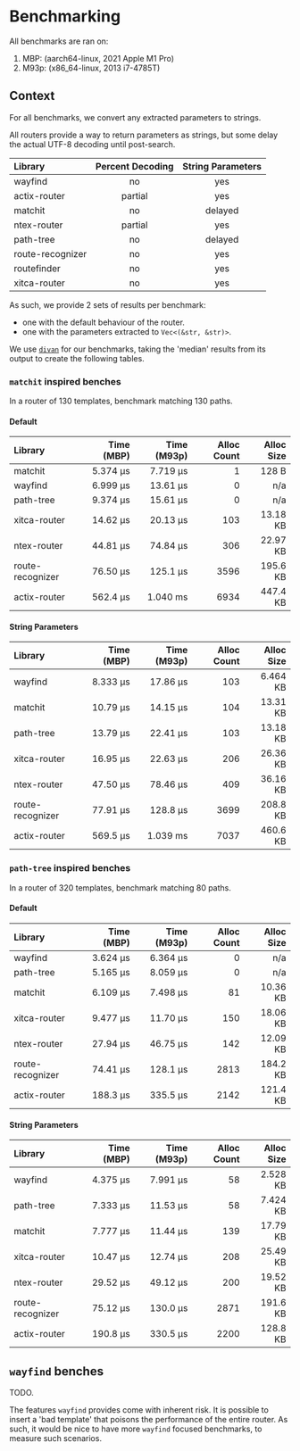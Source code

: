 # Benchmarking

All benchmarks are ran on:
1. MBP: (aarch64-linux, 2021 Apple M1 Pro)
2. M93p: (x86_64-linux, 2013 i7-4785T)

## Context

For all benchmarks, we convert any extracted parameters to strings.

All routers provide a way to return parameters as strings, but some delay the actual UTF-8 decoding until post-search.

| Library          | Percent Decoding | String Parameters |
|:-----------------|:----------------:|:-----------------:|
| wayfind          | no               | yes               |
| actix-router     | partial          | yes               |
| matchit          | no               | delayed           |
| ntex-router      | partial          | yes               |
| path-tree        | no               | delayed           |
| route-recognizer | no               | yes               |
| routefinder      | no               | yes               |
| xitca-router     | no               | yes               |

As such, we provide 2 sets of results per benchmark:
- one with the default behaviour of the router.
- one with the parameters extracted to `Vec<(&str, &str)>`.

We use [`divan`](https://github.com/nvzqz/divan) for our benchmarks, taking the 'median' results from its output to create the following tables.

### `matchit` inspired benches

In a router of 130 templates, benchmark matching 130 paths.

#### Default

| Library          | Time (MBP) | Time (M93p) | Alloc Count | Alloc Size |
|:-----------------|-----------:|------------:|------------:|-----------:|
| matchit          | 5.374 µs   | 7.719 µs    | 1           | 128 B      |
| wayfind          | 6.999 µs   | 13.61 µs    | 0           | n/a        |
| path-tree        | 9.374 µs   | 15.61 µs    | 0           | n/a        |
| xitca-router     | 14.62 µs   | 20.13 µs    | 103         | 13.18 KB   |
| ntex-router      | 44.81 µs   | 74.84 µs    | 306         | 22.97 KB   |
| route-recognizer | 76.50 µs   | 125.1 µs    | 3596        | 195.6 KB   |
| actix-router     | 562.4 µs   | 1.040 ms    | 6934        | 447.4 KB   |

#### String Parameters

| Library          | Time (MBP) | Time (M93p) | Alloc Count | Alloc Size |
|:-----------------|-----------:|------------:|------------:|-----------:|
| wayfind          | 8.333 µs   | 17.86 µs    | 103         | 6.464 KB   |
| matchit          | 10.79 µs   | 14.15 µs    | 104         | 13.31 KB   |
| path-tree        | 13.79 µs   | 22.41 µs    | 103         | 13.18 KB   |
| xitca-router     | 16.95 µs   | 22.63 µs    | 206         | 26.36 KB   |
| ntex-router      | 47.50 µs   | 78.46 µs    | 409         | 36.16 KB   |
| route-recognizer | 77.91 µs   | 128.8 µs    | 3699        | 208.8 KB   |
| actix-router     | 569.5 µs   | 1.039 ms    | 7037        | 460.6 KB   |

### `path-tree` inspired benches

In a router of 320 templates, benchmark matching 80 paths.

#### Default

| Library          | Time (MBP) | Time (M93p) | Alloc Count | Alloc Size |
|:-----------------|-----------:|------------:|------------:|-----------:|
| wayfind          | 3.624 µs   | 6.364 µs    | 0           | n/a        |
| path-tree        | 5.165 µs   | 8.059 µs    | 0           | n/a        |
| matchit          | 6.109 µs   | 7.498 µs    | 81          | 10.36 KB   |
| xitca-router     | 9.477 µs   | 11.70 µs    | 150         | 18.06 KB   |
| ntex-router      | 27.94 µs   | 46.75 µs    | 142         | 12.09 KB   |
| route-recognizer | 74.41 µs   | 128.1 µs    | 2813        | 184.2 KB   |
| actix-router     | 188.3 µs   | 335.5 µs    | 2142        | 121.4 KB   |

#### String Parameters

| Library          | Time (MBP) | Time (M93p) | Alloc Count | Alloc Size |
|:-----------------|-----------:|------------:|------------:|-----------:|
| wayfind          | 4.375 µs   | 7.991 µs    | 58          | 2.528 KB   |
| path-tree        | 7.333 µs   | 11.53 µs    | 58          | 7.424 KB   |
| matchit          | 7.777 µs   | 11.44 µs    | 139         | 17.79 KB   |
| xitca-router     | 10.47 µs   | 12.74 µs    | 208         | 25.49 KB   |
| ntex-router      | 29.52 µs   | 49.12 µs    | 200         | 19.52 KB   |
| route-recognizer | 75.12 µs   | 130.0 µs    | 2871        | 191.6 KB   |
| actix-router     | 190.8 µs   | 330.5 µs    | 2200        | 128.8 KB   |

## `wayfind` benches

TODO.

The features `wayfind` provides come with inherent risk.
It is possible to insert a 'bad template' that poisons the performance of the entire router.
As such, it would be nice to have more `wayfind` focused benchmarks, to measure such scenarios.
